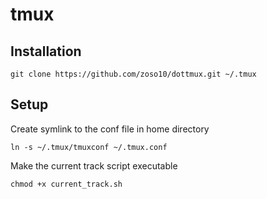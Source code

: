 tmux
====

## Installation
```shell
git clone https://github.com/zoso10/dottmux.git ~/.tmux
```

## Setup
Create symlink to the conf file in home directory
```shell
ln -s ~/.tmux/tmuxconf ~/.tmux.conf
```
Make the current track script executable
```shell
chmod +x current_track.sh
```
